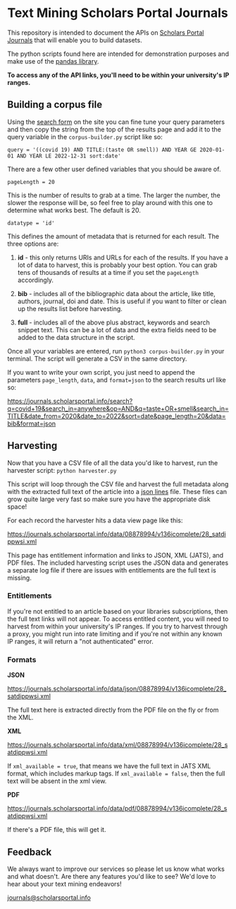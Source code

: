 # Text Mining Scholars Portal Journals

This repository is intended to document the APIs on [Scholars Portal Journals](https://journals.scholarsportal.info/) that will enable you to build datasets. 

The python scripts found here are intended for demonstration purposes and make use of the [pandas library](https://pandas.pydata.org).

**To access any of the API links, you'll need to be within your university's IP ranges.** 

## Building a corpus file

Using the [search form](https://journals.scholarsportal.info/) on the site you can fine tune your query parameters and then copy the string from the top of the results page and add it to the query variable in the `corpus-builder.py` script like so:

    query = '((covid 19) AND TITLE:(taste OR smell)) AND YEAR GE 2020-01-01 AND YEAR LE 2022-12-31 sort:date'

There are a few other user defined variables that you should be aware of. 

    pageLength = 20

This is the number of results to grab at a time. The larger the number, the slower the response will be, so feel free to play around with this one to determine what works best. The default is 20.

    datatype = 'id'

This defines the amount of metadata that is returned for each result. The three options are:

 1. **id** - this only returns URIs and URLs for each of the results. If you have a lot of data to harvest, this is probably your best option. You can grab tens of thousands of results at a time if you set the `pageLength` accordingly.

 2. **bib** - includes all of the bibliographic data about the article, like title, authors, journal, doi and date. This is useful if you want to filter or clean up the results list before harvesting.
 
 3. **full** - includes all of the above plus abstract, keywords and search snippet text. This can be a lot of data and the extra fields need to be added to the data structure in the script.

Once all your variables are entered, run `python3 corpus-builder.py` in your terminal. The script will generate a CSV in the same directory.

If you want to write your own script, you just need to append the parameters `page_length`, `data`, and `format=json` to the search results url like so:

https://journals.scholarsportal.info/search?q=covid+19&search_in=anywhere&op=AND&q=taste+OR+smell&search_in=TITLE&date_from=2020&date_to=2022&sort=date&page_length=20&data=bib&format=json

## Harvesting

Now that you have a CSV file of all the data you'd like to harvest, run the harvester script: `python harvester.py`

This script will loop through the CSV file and harvest the full metadata along with the extracted full text of the article into a [json lines](https://jsonlines.org/) file. These files can grow quite large very fast so make sure you have the appropriate disk space!

For each record the harvester hits a data view page like this:

https://journals.scholarsportal.info/data/08878994/v136icomplete/28_satdippwsi.xml

This page has entitlement information and links to JSON, XML (JATS), and PDF files. The included harvesting script uses the JSON data and generates a separate log file if there are issues with entitlements are the full text is missing. 

### Entitlements

If you're not entitled to an article based on your libraries subscriptions, then the full text links will not appear. To access entitled content, you will need to harvest from within your university's IP ranges. If you try to harvest through a proxy, you might run into rate limiting and if you're not within any known IP ranges, it will return a "not authenticated" error.

### Formats

**JSON**

https://journals.scholarsportal.info/data/json/08878994/v136icomplete/28_satdippwsi.xml

The full text here is extracted directly from the PDF file on the fly or from the XML. 

**XML**

https://journals.scholarsportal.info/data/xml/08878994/v136icomplete/28_satdippwsi.xml

If `xml_available = true`, that means we have the full text in JATS XML format, which includes markup tags. If `xml_available = false`, then the full text will be absent in the xml view. 

**PDF**

https://journals.scholarsportal.info/data/pdf/08878994/v136icomplete/28_satdippwsi.xml

If there's a PDF file, this will get it.

## Feedback

We always want to improve our services so please let us know what works and what doesn't. Are there any features you'd like to see? We'd love to hear about your text mining endeavors!

journals@scholarsportal.info





